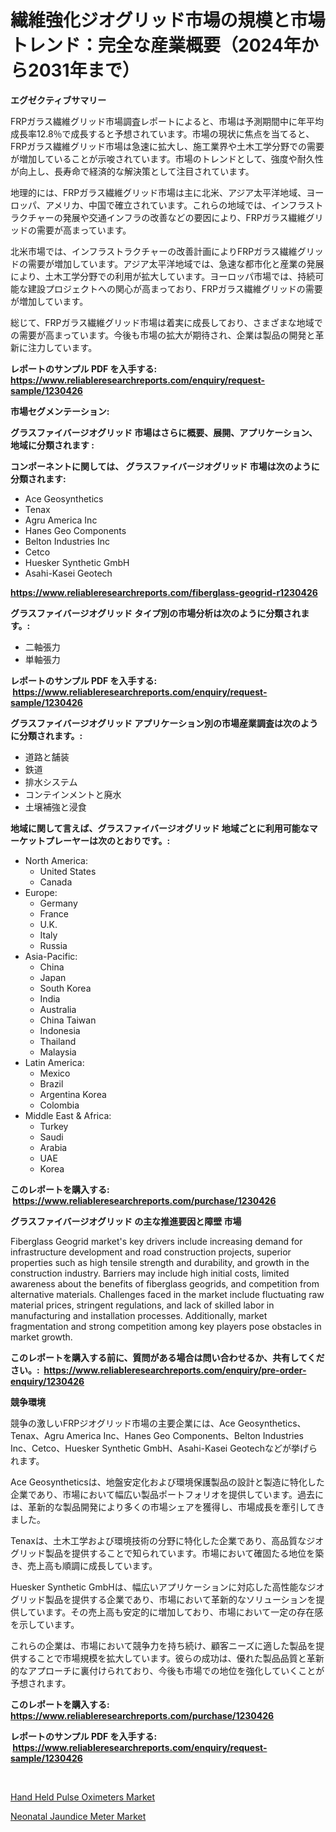<p><h1>繊維強化ジオグリッド市場の規模と市場トレンド：完全な産業概要（2024年から2031年まで）</h1></p><p><strong>エグゼクティブサマリー</strong></p>
<p><p>FRPガラス繊維グリッド市場調査レポートによると、市場は予測期間中に年平均成長率12.8％で成長すると予想されています。市場の現状に焦点を当てると、FRPガラス繊維グリッド市場は急速に拡大し、施工業界や土木工学分野での需要が増加していることが示唆されています。市場のトレンドとして、強度や耐久性が向上し、長寿命で経済的な解決策として注目されています。</p><p>地理的には、FRPガラス繊維グリッド市場は主に北米、アジア太平洋地域、ヨーロッパ、アメリカ、中国で確立されています。これらの地域では、インフラストラクチャーの発展や交通インフラの改善などの要因により、FRPガラス繊維グリッドの需要が高まっています。</p><p>北米市場では、インフラストラクチャーの改善計画によりFRPガラス繊維グリッドの需要が増加しています。アジア太平洋地域では、急速な都市化と産業の発展により、土木工学分野での利用が拡大しています。ヨーロッパ市場では、持続可能な建設プロジェクトへの関心が高まっており、FRPガラス繊維グリッドの需要が増加しています。</p><p>総じて、FRPガラス繊維グリッド市場は着実に成長しており、さまざまな地域での需要が高まっています。今後も市場の拡大が期待され、企業は製品の開発と革新に注力しています。</p></p>
<p><strong>レポートのサンプル PDF を入手する: <a href="https://www.reliableresearchreports.com/enquiry/request-sample/1230426">https://www.reliableresearchreports.com/enquiry/request-sample/1230426</a></strong></p>
<p><strong>市場セグメンテーション:</strong></p>
<p><strong> グラスファイバージオグリッド 市場はさらに概要、展開、アプリケーション、地域に分類されます :</strong></p>
<p><strong>コンポーネントに関しては、 グラスファイバージオグリッド 市場は次のように分類されます: &nbsp;</strong></p>
<p><ul><li>Ace Geosynthetics</li><li>Tenax</li><li>Agru America Inc</li><li>Hanes Geo Components</li><li>Belton Industries Inc</li><li>Cetco</li><li>Huesker Synthetic GmbH</li><li>Asahi-Kasei Geotech</li></ul></p>
<p><strong><a href="https://www.reliableresearchreports.com/fiberglass-geogrid-r1230426">https://www.reliableresearchreports.com/fiberglass-geogrid-r1230426</a></strong></p>
<p><strong> グラスファイバージオグリッド タイプ別の市場分析は次のように分類されます。:</strong></p>
<p><ul><li>二軸張力</li><li>単軸張力</li></ul></p>
<p><strong>レポートのサンプル PDF を入手する: &nbsp;<a href="https://www.reliableresearchreports.com/enquiry/request-sample/1230426">https://www.reliableresearchreports.com/enquiry/request-sample/1230426</a></strong></p>
<p><strong> グラスファイバージオグリッド アプリケーション別の市場産業調査は次のように分類されます。:</strong></p>
<p><ul><li>道路と舗装</li><li>鉄道</li><li>排水システム</li><li>コンテインメントと廃水</li><li>土壌補強と浸食</li></ul></p>
<p><strong>地域に関して言えば、グラスファイバージオグリッド 地域ごとに利用可能なマーケットプレーヤーは次のとおりです。:</strong></p>
<p><ul>
    <li>
        North America:
        <ul>
            <li>United States</li>
            <li>Canada</li>
        </ul>
    </li>
    <li>
        Europe:
        <ul>
            <li>Germany</li>
            <li>France</li>
            <li>U.K.</li>
            <li>Italy</li>
            <li>Russia</li>
        </ul>
    </li>
    <li>
        Asia-Pacific:
        <ul>
            <li>China</li>
            <li>Japan</li>
            <li>South Korea</li>
            <li>India</li>
            <li>Australia</li>
            <li>China Taiwan</li>
            <li>Indonesia</li>
            <li>Thailand</li>
            <li>Malaysia</li>
        </ul>
    </li>
    <li>
        Latin America:
        <ul>
            <li>Mexico</li>
            <li>Brazil</li>
            <li>Argentina Korea</li>
            <li>Colombia</li>
        </ul>
    </li>
    <li>
        Middle East & Africa:
        <ul>
            <li>Turkey</li>
            <li>Saudi</li>
            <li>Arabia</li>
            <li>UAE</li>
            <li>Korea</li>
        </ul>
    </li>
    </ul></p>
<p><strong>このレポートを購入する: &nbsp;<a href="https://www.reliableresearchreports.com/purchase/1230426">https://www.reliableresearchreports.com/purchase/1230426</a></strong></p>
<p><strong>グラスファイバージオグリッド の主な推進要因と障壁 市場</strong></p>
<p><p>Fiberglass Geogrid market's key drivers include increasing demand for infrastructure development and road construction projects, superior properties such as high tensile strength and durability, and growth in the construction industry. Barriers may include high initial costs, limited awareness about the benefits of fiberglass geogrids, and competition from alternative materials. Challenges faced in the market include fluctuating raw material prices, stringent regulations, and lack of skilled labor in manufacturing and installation processes. Additionally, market fragmentation and strong competition among key players pose obstacles in market growth.</p></p>
<p><strong>このレポートを購入する前に、質問がある場合は問い合わせるか、共有してください。:&nbsp; <a href="https://www.reliableresearchreports.com/enquiry/pre-order-enquiry/1230426">https://www.reliableresearchreports.com/enquiry/pre-order-enquiry/1230426</a></strong></p>
<p><strong>競争環境</strong></p>
<p><p>競争の激しいFRPジオグリッド市場の主要企業には、Ace Geosynthetics、Tenax、Agru America Inc、Hanes Geo Components、Belton Industries Inc、Cetco、Huesker Synthetic GmbH、Asahi-Kasei Geotechなどが挙げられます。</p><p>Ace Geosyntheticsは、地盤安定化および環境保護製品の設計と製造に特化した企業であり、市場において幅広い製品ポートフォリオを提供しています。過去には、革新的な製品開発により多くの市場シェアを獲得し、市場成長を牽引してきました。</p><p>Tenaxは、土木工学および環境技術の分野に特化した企業であり、高品質なジオグリッド製品を提供することで知られています。市場において確固たる地位を築き、売上高も順調に成長しています。</p><p>Huesker Synthetic GmbHは、幅広いアプリケーションに対応した高性能なジオグリッド製品を提供する企業であり、市場において革新的なソリューションを提供しています。その売上高も安定的に増加しており、市場において一定の存在感を示しています。</p><p>これらの企業は、市場において競争力を持ち続け、顧客ニーズに適した製品を提供することで市場規模を拡大しています。彼らの成功は、優れた製品品質と革新的なアプローチに裏付けられており、今後も市場での地位を強化していくことが予想されます。</p></p>
<p><strong>このレポートを購入する: &nbsp; <a href="https://www.reliableresearchreports.com/purchase/1230426">https://www.reliableresearchreports.com/purchase/1230426</a></strong></p>
<p><strong>レポートのサンプル PDF を入手する: &nbsp;<a href="https://www.reliableresearchreports.com/enquiry/request-sample/1230426">https://www.reliableresearchreports.com/enquiry/request-sample/1230426</a></strong><strong></strong></p>
<p>&nbsp;</p>
<p><p><a href="https://invited-way-688.notion.site/Hand-Held-Pulse-Oximeters-Market-Exploring-Market-Share-Market-Trends-and-Future-Growth-1977bd248805484fac44d91753345394">Hand Held Pulse Oximeters Market</a></p><p><a href="https://mire-aunt-385.notion.site/Analyzing-Neonatal-Jaundice-Meter-Market-Global-Industry-Perspective-and-Forecast-2024-to-2031-3fce69058b0c4fe7893680702c386283">Neonatal Jaundice Meter Market</a></p></p>